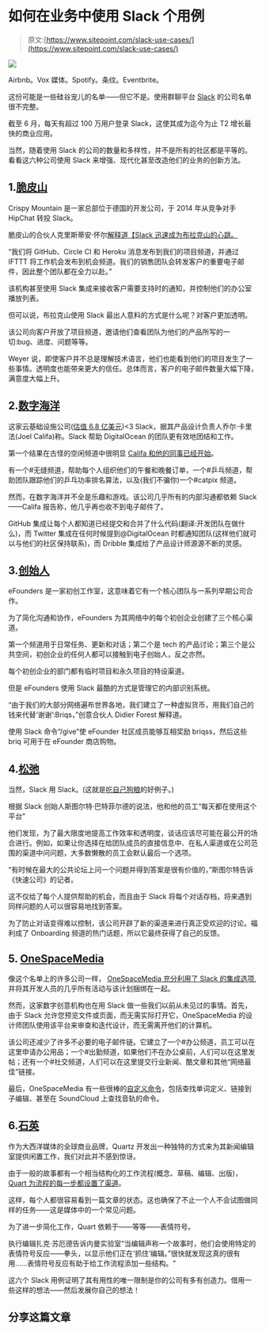 # 如何在业务中使用 Slack 个用例

> 原文:[https://www.sitepoint.com/slack-use-cases/](https://www.sitepoint.com/slack-use-cases/)

![](../Images/93a365c18d18756225d244305ec9f459.png)

Airbnb。Vox 媒体。Spotify。条纹。Eventbrite。

这份可能是一些硅谷宠儿的名单——但它不是。使用群聊平台 [Slack](http://www.slack.com/) 的公司名单很不完整。

截至 6 月，每天有超过 100 万用户登录 Slack，这使其成为迄今为止 T2 增长最快的商业应用。

当然，随着使用 Slack 的公司的数量和多样性，并不是所有的社区都是平等的。看看这六种公司使用 Slack 来增强、现代化甚至改造他们的业务的创新方法。

## 1.[脆皮山](http://crispymtn.com/)

Crispy Mountain 是一家总部位于德国的开发公司，于 2014 年从竞争对手 HipChat 转投 Slack。

脆皮山的合伙人克里斯蒂安·怀尔[解释道【Slack 迅速成为布拉克山的心跳。](https://www.crispymtn.com/stories/how-we-use-slack-to-make-our-clients-part-of-the-team)

“我们将 GitHub、Circle CI 和 Heroku 消息发布到我们的项目频道，并通过 IFTTT 将工作机会发布到机会频道。我们的销售团队会转发客户的重要电子邮件，因此整个团队都在全力以赴。”

该机构甚至使用 Slack 集成来接收客户需要支持时的通知，并控制他们的办公室播放列表。

但可以说，布拉克山使用 Slack 最出人意料的方式是什么呢？对客户更加透明。

该公司向客户开放了项目频道，邀请他们查看团队为他们的产品所写的一切:bug、进度、问题等等。

Weyer 说，即使客户并不总是理解技术语言，他们也能看到他们的项目发生了一些事情。透明度也能带来更大的信任。总体而言，客户的电子邮件数量大幅下降，满意度大幅上升。

## 2.[数字海洋](https://www.digitalocean.com/)

这家云基础设施公司([估值 6.8 亿美元](http://www.bloomberg.com/news/articles/2015-07-08/amazon-web-services-competitor-digitalocean-raises-83-million))<3 Slack，据其产品设计负责人乔尔·卡里法(Joel Califa)称。Slack 帮助 DigitalOcean 的团队更有效地团结和工作。

第一个结果在古怪的空闲频道中很明显 [Califa 和他的同事已经开始](https://www.designernews.co/stories/38905-ask-dn-how-do-you-use-slack)。

有一个#无缝频道，帮助每个人组织他们的午餐和晚餐订单，一个#乒乓频道，帮助团队跟踪他们的乒乓功率排名算法，以及(我们不骗你)一个#catpix 频道。

然而，在数字海洋并不全是乐趣和游戏。该公司几乎所有的内部沟通都依赖 Slack——Califa 报告称，他几乎再也收不到电子邮件了。

GitHub 集成让每个人都知道已经提交和合并了什么代码(翻译:开发团队在做什么)，而 Twitter 集成在任何时候提到@DigitalOcean 时都通知团队(这样他们就可以与他们的社区保持联系)，而 Dribble 集成给了产品设计师源源不断的灵感。

## 3.[创始人](https://efounders.co/)

eFounders 是一家初创工作室，这意味着它有一个核心团队与一系列早期公司合作。

为了简化沟通和协作，eFounders 为其网络中的每个初创企业创建了三个核心渠道。

第一个频道用于日常任务、更新和对话；第二个是 tech 的产品讨论；第三个是公共空间，初创企业的任何人都可以接触到电子创始人，反之亦然。

每个初创企业的部门都有临时项目和永久项目的特设渠道。

但是 eFounders 使用 Slack 最酷的方式是管理它的内部识别系统。

“由于我们的大部分网络遍布世界各地，我们建立了一种虚拟货币，用我们自己的钱来代替‘谢谢’:Briqs，”创意合伙人 Didier Forest 解释道。

使用 Slack 命令“/give”使 eFounder 社区成员能够互相奖励 briqss，然后这些 briq 可用于在 eFounder 商店购物。

## 4.[松弛](http://www.slack.com/)

当然，Slack 用 Slack。(这就是[吃自己狗粮](http://www.forbes.com/sites/michaeldefranco/2014/03/04/not-eating-your-own-dog-food-you-probably-should-be-2/)的好例子。)

根据 Slack 创始人斯图尔特·巴特菲尔德的说法，他和他的员工“每天都在使用这个平台”

他们发现，为了最大限度地提高工作效率和透明度，谈话应该尽可能在最公开的场合进行。例如，如果让你选择在给团队成员的直接信息中、在私人渠道或在公司范围的渠道中问问题，大多数懒散的员工会默认最后一个选项。

“有时候在最大的公共论坛上问一个问题并得到答案是很有价值的，”斯图尔特告诉《快速公司》的记者。

这不仅给了每个人提供帮助的机会，而且由于 Slack 将每个对话存档，将来遇到同样问题的人可以很容易地找到答案。

为了防止对话变得难以控制，该公司开辟了新的渠道来进行真正受欢迎的讨论。福利成了 Onboarding 频道的热门话题，所以它最终获得了自己的反馈。

## 5. [OneSpaceMedia](http://www.onespacemedia.com/)

像这个名单上的许多公司一样， [OneSpaceMedia 充分利用了 Slack 的集成选项](http://www.onespacemedia.com/news/2015/may/14/how-we-use-slack-onespacemedia/),并将其开发人员的几乎所有活动与该计划捆绑在一起。

然而，这家数字创意机构也在用 Slack 做一些我们以前从未见过的事情。首先，由于 Slack 允许您预览文件或页面，而无需实际打开它，OneSpaceMedia 的设计师团队使用该平台来审查和迭代设计，而无需离开他们的计算机。

该公司还减少了许多不必要的电子邮件链。它建立了一个#办公频道，员工可以在这里申请办公用品；一个#出勤频道，如果他们不在办公桌前，人们可以在这里发帖；还有一个#社交频道，人们可以在这里提交行业新闻、酷文章和其他“网络最佳”链接。

最后，OneSpaceMedia 有一些很棒的[自定义命令](https://sscaas.eu/)，包括查找单词定义、链接到子编辑、甚至在 SoundCloud 上查找音轨的命令。

## 6.[石英](http://qz.com/)

作为大西洋媒体的全球商业品牌，Quartz 开发出一种独特的方式来为其新闻编辑室提供闲置工作，我们对此并不感到惊讶。

由于一般的故事都有一个相当结构化的工作流程(概念、草稿、编辑、出版)， [Quart 为流程的每一步都设置了渠道](http://www.niemanlab.org/2015/07/how-7-news-organizations-are-using-slack-to-work-better-and-differently/)。

这样，每个人都很容易看到一篇文章的状态。这也确保了不止一个人不会试图做同样的任务——这是媒体中的一个常见问题。

为了进一步简化工作，Quart 依赖于——等等——表情符号。

执行编辑扎克·苏厄德告诉内曼实验室“当编辑声称一个故事时，他们会使用特定的表情符号反应——拳头，以显示他们正在‘抓住’编辑。”很快就发现这真的很有用……表情符号反应有助于给工作流程添加一些结构。"

这六个 Slack 用例证明了其有用性的唯一限制是你的公司有多有创造力。借用一些这样的想法——然后发展你自己的想法！

## 分享这篇文章